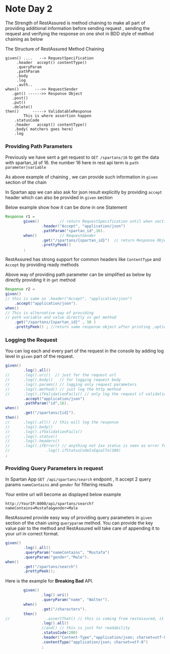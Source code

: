 # Note Day 2 

The Strength of RestAssured is method chaining to make all part of providing additional information before sending request , sending the request and verifying the response on one shot in BDD style of method chaining as below 

The Structure of RestAssured Method Chaining
```
given() ....   --> RequestSpecification 
     .header  accept() contentType()
     .queryParam
     .pathParam
     .body
     .log
     .auth..
when()       --->> RequestSender
   .get() ------>> Response Object 
   .post()
   .put()
   .delete()
then()      -----> ValidatableResponse  
        This is where assertion happen 
    .statusCode
    .header   accept() contentType()
    .body( matchers goes here)
    .log

```

### Providing Path Parameters

Previously we have sent a get request to 
`GET /spartans/16` to get the data with spartan_id of 16. the number 16 here in rest api term is `path parameter|variable`

As above example of chaining , we can provide such information in `given` section of the chain

In Spartan app we can also ask for json result explicitly by providing `accept` header which can also be provided in `given` section

Below example show how it can be done in one Statement
```java
Response r1 =
        given()         // return RequestSpecification until when section start
                .header("Accept", "application/json")
                .pathParam("spartan_id",16).
        when()          // RequestSender
                .get("/spartans/{spartan_id}")  // return Response Object
                .prettyPeek()
        ;
```

RestAssured has strong support for common headers like `ContentType` and `Accept` by providing ready methods 

Above way of providing path parameter can be simplified as below by directly providing it in `get` method
```java
Response r2 =
given()
// this is same as .header("Accept", "application/json")
    .accept("application/json").
when()
// This is alternative way of providing
// path variable and value directly in get method
    .get("/spartans/{spartan_id}" , 16 )
    .prettyPeek() ; //return same response object after printing ,optional 
```

### Logging the Request 
You can log each and every part of the request in the console by adding log level in `given` part of the request. 


```java
given()
        .log().all()
//      .log().uri()  // just for the request url
//      .log().body()   // for logging request body
//      .log().params() // logging only request parameters
//      .log().method() // just log the http method
//      .log().ifValidationFails() // only log the request if validation in then section has failed
        .accept("application/json")
        .pathParam("id",16).
when()
        .get("/spartans/{id}").
then()
//      .log().all() // this will log the response
//      .log().body()
//      .log().ifValidationFails()
//      .log().status()
//      .log().headers()
//      .log().ifError() // anything not 2xx status is seen as error for this method
//                .log().ifStatusCodeIsEqualTo(200)
;
```


### Providing Query Parameters in request

In Spartan App `GET /api/spartans/search` endpoint , 
It accept 2 query params `nameContains` and `gender` for filtering results

Your entire url will become as displayed below example 
```
http://YourIP:8000/api/spartans/search?nameContains=Mustafa&gender=Male
```

RestAssured provide easy way of providing query parameters in `given` section of the chain using `queryparam` method. 
You can provide the key value pair to the method and RestAssured will take care of appending it to your url in correct format. 


```java
given()
        .log().all()
        .queryParam("nameContains", "Mustafa")
        .queryParam("gender","Male").
when()
        .get("/spartans/search")
        .prettyPeek();
```

Here is the example for **Breaking Bad** API. 
```java
        given()
                .log().uri()
                .queryParam("name", "Walter").
        when()
                .get("/characters").
        then()
//                .assertThat() // this is coming from restassured, it's just for readability
                .log().all()
                //and() // this is just for readability
                .statusCode(200)
                .header("Content-Type","application/json; charset=utf-8")
                .contentType("application/json; charset=utf-8")
                ;
```
